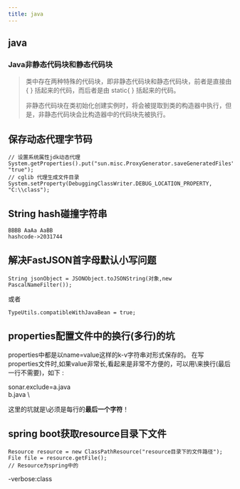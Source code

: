 ```yaml
---
title: java
---
```

## java
###  Java非静态代码块和静态代码块

> 类中存在两种特殊的代码块，即非静态代码块和静态代码块，前者是直接由 { } 括起来的代码，而后者是由 static{ } 括起来的代码。
>
> 非静态代码块在类初始化创建实例时，将会被提取到类的构造器中执行，但是，非静态代码块会比构造器中的代码块先被执行。



## 保存动态代理字节码

```
// 设置系统属性jdk动态代理
System.getProperties().put("sun.misc.ProxyGenerator.saveGeneratedFiles", "true"); 
// cglib 代理生成文件目录
System.setProperty(DebuggingClassWriter.DEBUG_LOCATION_PROPERTY, "C:\\class");
```

## String hash碰撞字符串

```
BBBB AaAa AaBB
hashcode->2031744
```

## 解决FastJSON首字母默认小写问题

```
String jsonObject = JSONObject.toJSONString(对象,new PascalNameFilter());
```

或者

```
TypeUtils.compatibleWithJavaBean = true;
```

## properties配置文件中的换行(多行)的坑

properties中都是以name=value这样的k-v字符串对形式保存的。
在写properties文件时,如果value非常长,看起来是非常不方便的，可以用\来换行(最后一行不需要\)，如下 :

sonar.exclude=a.java \
                     	  b.java \
                     
这里的坑就是\必须是每行的**最后一个字符**！

## spring boot获取resource目录下文件

```
Resource resource = new ClassPathResource("resource目录下的文件路径");
File file = resource.getFile();
// Resource为spring中的
```



-verbose:class


